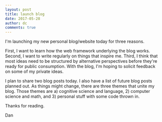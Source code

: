 ```yaml
---
layout: post
title: launch blog
date: 2017-05-28
author: dc
comments: true
---
```


I'm launching my new personal blog/website today for three reasons.

First, I want to learn how the web framework underlying the blog works. Second, I want to write regularly on things that inspire me. Third, I think that most ideas need to be structured by alternative perspectives before they're ready for public consumption. With the blog, I'm hoping to solicit feedback on some of my private ideas.

I plan to share two blog posts today. I also have a list of future blog posts planned out. As things might change, there are three themes that unite my blog. Those themes are a) cognitive science and language, 2) computer science and math, and 3) personal stuff with some code thrown in.

Thanks for reading.

Dan
